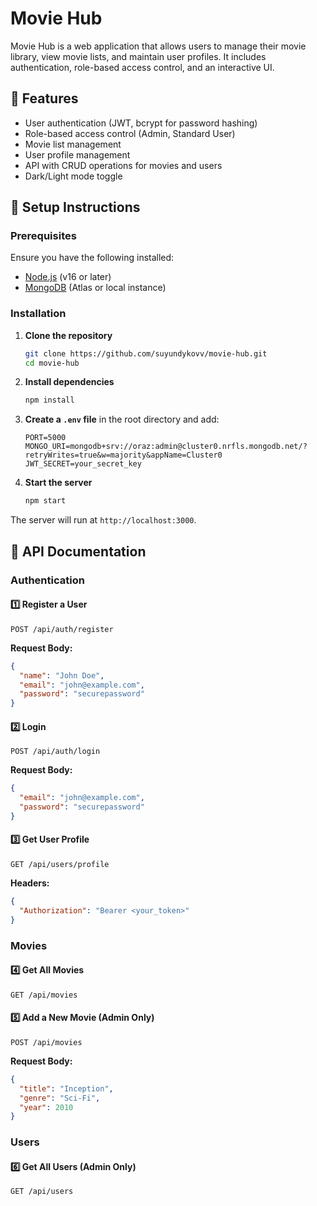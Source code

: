 # Movie Hub

Movie Hub is a web application that allows users to manage their movie library, view movie lists, and maintain user profiles. It includes authentication, role-based access control, and an interactive UI.

## 🚀 Features
- User authentication (JWT, bcrypt for password hashing)
- Role-based access control (Admin, Standard User)
- Movie list management
- User profile management
- API with CRUD operations for movies and users
- Dark/Light mode toggle

## 📌 Setup Instructions

### Prerequisites
Ensure you have the following installed:
- [Node.js](https://nodejs.org/) (v16 or later)
- [MongoDB](https://www.mongodb.com/) (Atlas or local instance)

### Installation
1. **Clone the repository**
   ```sh
   git clone https://github.com/suyundykovv/movie-hub.git
   cd movie-hub
   ```

2. **Install dependencies**
   ```sh
   npm install
   ```

3. **Create a `.env` file** in the root directory and add:
   ```env
   PORT=5000
   MONGO_URI=mongodb+srv://oraz:admin@cluster0.nrfls.mongodb.net/?retryWrites=true&w=majority&appName=Cluster0
   JWT_SECRET=your_secret_key
   ```

4. **Start the server**
   ```sh
   npm start
   ```

The server will run at `http://localhost:3000`.

## 📡 API Documentation

### Authentication
#### 1️⃣ Register a User
```http
POST /api/auth/register
```
**Request Body:**
```json
{
  "name": "John Doe",
  "email": "john@example.com",
  "password": "securepassword"
}
```

#### 2️⃣ Login
```http
POST /api/auth/login
```
**Request Body:**
```json
{
  "email": "john@example.com",
  "password": "securepassword"
}
```

#### 3️⃣ Get User Profile
```http
GET /api/users/profile
```
**Headers:**
```json
{
  "Authorization": "Bearer <your_token>"
}
```

### Movies
#### 4️⃣ Get All Movies
```http
GET /api/movies
```

#### 5️⃣ Add a New Movie (Admin Only)
```http
POST /api/movies
```
**Request Body:**
```json
{
  "title": "Inception",
  "genre": "Sci-Fi",
  "year": 2010
}
```

### Users
#### 6️⃣ Get All Users (Admin Only)
```http
GET /api/users
```


